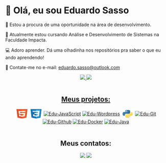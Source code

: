 <h1> 👋 Olá, eu sou Eduardo Sasso </h1>
<p> 👀 Estou a procura de uma oportunidade na área de desenvolvimento.</p>
<p> 🌱 Atualmente estou cursando Análise e Desenvolvimento de Sistemas na Faculdade Impacta.</p>
<p> 💻 Adoro aprender. Dá uma olhadinha nos repositórios pra saber o que eu ando aprendendo!</p>
<p> 📧 Contate-me no e-mail: <a href = "mailto:eduardo.sasso@outlook.com"> eduardo.sasso@outlook.com <a> </p>


<div align="center">
  <a href="https://github.com/edusasso">
  <img height="150em" src="https://github-readme-stats.vercel.app/api?username=edusasso&show_icons=true&theme=tokyonight&include_all_commits=true&count_private=true"/>
  <img height="150em" src="https://github-readme-stats.vercel.app/api/top-langs/?username=edusasso&layout=compact&langs_count=7&theme=tokyonight"/>
</div>
  <div style="display: inline_block" align="center"><br>
   <h2>Meus projetos:</h2>
<a href="https://github.com/edusasso/estudos-HTML" target=_blank><img align="center" alt="Edu-HTML" height="30" width="40" src="https://raw.githubusercontent.com/devicons/devicon/master/icons/html5/html5-original.svg"><a>
<a href="https://github.com/edusasso/estudos-HTML" target=_blank> <img align="center" alt="Edu-CSS" height="30" width="40" src="https://raw.githubusercontent.com/devicons/devicon/master/icons/css3/css3-original.svg"></a>
<a href="#" target=_blank> <img align="center" alt="Edu-JavaScript" height="30" width="40" src="https://cdn.jsdelivr.net/gh/devicons/devicon/icons/javascript/javascript-original.svg"></a>
<a href="#" target=_blank> <img align="center" alt="Edu-Wordpress" height="30" width="40" src="https://cdn.jsdelivr.net/gh/devicons/devicon/icons/wordpress/wordpress-original.svg"></a> 
<a href="https://github.com/edusasso/Python" target=_blank> <img align="center" alt="Edu-Python" height="30" width="40" src="https://raw.githubusercontent.com/devicons/devicon/master/icons/python/python-original.svg"></a>
<a href="#" target=_blank> <img align="center" alt="Edu-Git" height="30" width="40" src="https://cdn.jsdelivr.net/gh/devicons/devicon/icons/git/git-original.svg"></a>
<a href="#" target=_blank> <img align="center" alt="Edu-Github" height="30" width="40" src="https://cdn.jsdelivr.net/gh/devicons/devicon/icons/github/github-original.svg"></a>
<a href="#" target=_blank> <img align="center" alt="Edu-Docker" height="30" width="40" src="https://cdn.jsdelivr.net/gh/devicons/devicon/icons/docker/docker-original.svg"></a>
 <a href="#" target=_blank> <img align="center" alt="Edu-Java" height="30" width="40" src="hhttps://cdn.jsdelivr.net/gh/devicons/devicon/icons/java/java-original-wordmark.svg"></a>
    

    
    
  </div>
 
<div align="center"> <br>
  <h2> Meus contatos:</h2>
  <a href = "mailto:eduardo.sasso@outlook.com"><img src="https://img.shields.io/badge/Microsoft_Outlook-0078D4?style=for-the-badge&logo=microsoft-outlook&logoColor=white" target="_blank"></a>
  <a href="https://www.linkedin.com/in/eduardo-sasso-87548b21a" target="_blank"><img src="https://img.shields.io/badge/-LinkedIn-%230077B5?style=for-the-badge&logo=linkedin&logoColor=white" target="_blank"></a> 
</div>
